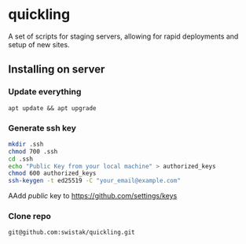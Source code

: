 # quickling

A set of scripts for staging servers, allowing for rapid deployments and setup of new sites.

## Installing on server

### Update everything

```
apt update && apt upgrade
```

### Generate ssh key

```bash
mkdir .ssh
chmod 700 .ssh
cd .ssh
echo "Public Key from your local machine" > authorized_keys
chmod 600 authorized_keys
ssh-keygen -t ed25519 -C "your_email@example.com"
```

AAdd _public_ key to https://github.com/settings/keys

### Clone repo

```bash
git@github.com:swistak/quickling.git
```
